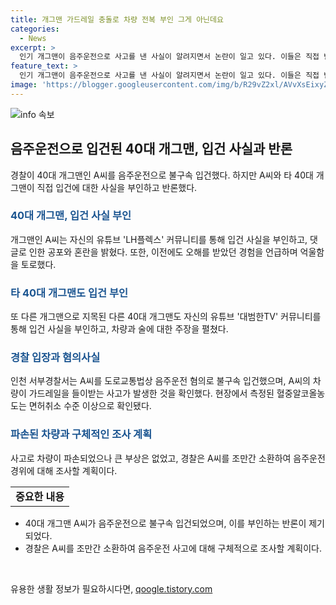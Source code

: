 ```yaml
---
title: 개그맨 가드레일 충돌로 차량 전복 부인 그게 아닌데요
categories:
  - News
excerpt: >
  인기 개그맨이 음주운전으로 사고를 낸 사실이 알려지면서 논란이 일고 있다. 이들은 직접 반박하며 오해가 있다고 주장했고, 경찰은 음주운전 혐의로 조사 중이라고 밝혔다. 사고는 가드레일을 들이받아 차량이 전복됐지만 가해자는 경미한 부상으로 파악됐으며, 혈중알코올농도가 면허취소 수준이었다. 경찰은 추가 조사 예정이라고 전했다.
feature_text: >
  인기 개그맨이 음주운전으로 사고를 낸 사실이 알려지면서 논란이 일고 있다. 이들은 직접 반박하며 오해가 있다고 주장했고, 경찰은 음주운전 혐의로 조사 중이라고 밝혔다. 사고는 가드레일을 들이받아 차량이 전복됐지만 가해자는 경미한 부상으로 파악됐으며, 혈중알코올농도가 면허취소 수준이었다. 경찰은 추가 조사 예정이라고 전했다.
image: 'https://blogger.googleusercontent.com/img/b/R29vZ2xl/AVvXsEixyZcFfHzMRdzZMjFBmAUKJYCLCGyLL1o632UiGVXcaFdKo_bkvkuCioo0uUKlGfBVcT3P84aROyZIXSBEx3Aw5nCQ3pTgDom1WDC4m8eifvWiAmWEEVb4x6G_l8C0QH225ldMjyaFvpxGEBGNO37VmDTDMHGhJPq73UglMfDca1-0aw/s1600/blogspot.png'
---
```


<p><img src="https://blogger.googleusercontent.com/img/b/R29vZ2xl/AVvXsEixyZcFfHzMRdzZMjFBmAUKJYCLCGyLL1o632UiGVXcaFdKo_bkvkuCioo0uUKlGfBVcT3P84aROyZIXSBEx3Aw5nCQ3pTgDom1WDC4m8eifvWiAmWEEVb4x6G_l8C0QH225ldMjyaFvpxGEBGNO37VmDTDMHGhJPq73UglMfDca1-0aw/s1600/blogspot.png" alt="info 속보" /></p>

<h2 data-ke-size="size26">음주운전으로 입건된 40대 개그맨, 입건 사실과 반론</h2>

<p data-ke-size="size16">경찰이 40대 개그맨인 A씨를 음주운전으로 불구속 입건했다. 하지만 A씨와 타 40대 개그맨이 직접 입건에 대한 사실을 부인하고 반론했다.</p>

<h3><b><span style="color: #1a5490;">40대 개그맨, 입건 사실 부인</span></b></h3>

<p data-ke-size="size16">개그맨인 A씨는 자신의 유튜브 'LH플렉스' 커뮤니티를 통해 입건 사실을 부인하고, 댓글로 인한 공포와 혼란을 밝혔다. 또한, 이전에도 오해를 받았던 경험을 언급하며 억울함을 토로했다.</p>

<h3><b><span style="color: #1a5490;">타 40대 개그맨도 입건 부인</span></b></h3>

<p data-ke-size="size16">또 다른 개그맨으로 지목된 다른 40대 개그맨도 자신의 유튜브 '대범한TV' 커뮤니티를 통해 입건 사실을 부인하고, 차량과 술에 대한 주장을 펼쳤다.</p>

<h3><b><span style="color: #1a5490;">경찰 입장과 혐의사실</span></b></h3>

<p data-ke-size="size16">인천 서부경찰서는 A씨를 도로교통법상 음주운전 혐의로 불구속 입건했으며, A씨의 차량이 가드레일을 들이받는 사고가 발생한 것을 확인했다. 현장에서 측정된 혈중알코올농도는 면허취소 수준 이상으로 확인됐다.</p>

<h3><b><span style="color: #1a5490;">파손된 차량과 구체적인 조사 계획</span></b></h3>

<p data-ke-size="size16">사고로 차량이 파손되었으나 큰 부상은 없었고, 경찰은 A씨를 조만간 소환하여 음주운전 경위에 대해 조사할 계획이다.</p>

<table>
    <tbody>
        <tr>
            <td style="text-align: center; height: 17px;"><b>중요한 내용</b></td>
        </tr>
    </tbody>
</table>

<ul>
    <li>40대 개그맨 A씨가 음주운전으로 불구속 입건되었으며, 이를 부인하는 반론이 제기되었다.</li>
    <li>경찰은 A씨를 조만간 소환하여 음주운전 사고에 대해 구체적으로 조사할 계획이다.</li>
</ul>

<p data-ke-size="size16">&nbsp;</p>
유용한 생활 정보가 필요하시다면, <a href="https://qoogle.tistory.com" rel="dofollow">qoogle.tistory.com</a>


